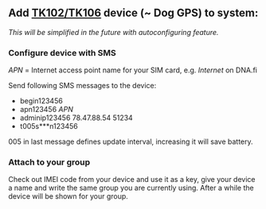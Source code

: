 ## Add [TK102/TK106](http://eud.dx.com/product/tk106-mini-gsm-gprs-gps-tracker-844388254#.VgV8OrQqj5l) device (~ Dog GPS) to system:

*This will be simplified in the future with autoconfiguring feature.*

### Configure device with SMS

*APN* = Internet access point name for your SIM card, e.g. *Internet* on DNA.fi

Send following SMS messages to the device:
 * begin123456
 * apn123456 *APN*
 * adminip123456 78.47.88.54 51234
 * t005s***n123456

005 in last message defines update interval, increasing it will save battery.

### Attach to your group

Check out IMEI code from your device and use it as a key, give your device a
name and write the same group you are currently using. After a while the 
device will be shown for your group.

